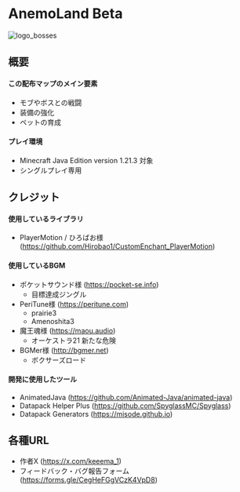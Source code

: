 # AnemoLand Beta

![logo_bosses](https://github.com/user-attachments/assets/0e85b50d-2066-486a-a651-6d45a73e3528)

## 概要
#### この配布マップのメイン要素
- モブやボスとの戦闘
- 装備の強化
- ペットの育成

#### プレイ環境
- Minecraft Java Edition version 1.21.3 対象
- シングルプレイ専用


## クレジット
#### 使用しているライブラリ
- PlayerMotion / ひろばお様 (https://github.com/Hirobao1/CustomEnchant_PlayerMotion)

#### 使用しているBGM
- ポケットサウンド様 (https://pocket-se.info)
  - 目標達成ジングル
- PeriTune様 (https://peritune.com)
  - prairie3
  - Amenoshita3
- 魔王魂様 (https://maou.audio)
  - オーケストラ21 新たな危険
- BGMer様 (http://bgmer.net)
  - ボクサーズロード

#### 開発に使用したツール
- AnimatedJava (https://github.com/Animated-Java/animated-java)
- Datapack Helper Plus (https://github.com/SpyglassMC/Spyglass)
- Datapack Generators (https://misode.github.io)


## 各種URL
- 作者X (https://x.com/keeema_1)
- フィードバック・バグ報告フォーム (https://forms.gle/CegHeFGgVCzK4VpD8)
